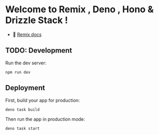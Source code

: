 # Welcome to Remix , Deno , Hono & Drizzle Stack !

- 📖 [Remix docs](https://remix.run/docs)

## TODO: Development

Run the dev server:

```shellscript
npm run dev
```

## Deployment

First, build your app for production:

```sh
deno task build
```

Then run the app in production mode:

```sh
deno task start
```